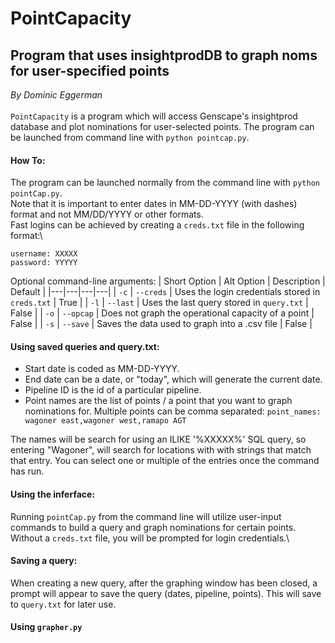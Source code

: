 # PointCapacity

## Program that uses insightprodDB to graph noms for user-specified points
*By Dominic Eggerman*\
\
`PointCapacity` is a program which will access Genscape's insightprod database and plot nominations for user-selected points.
The program can be launched from command line with `python pointcap.py`.

#### How To:
The program can be launched normally from the command line with `python pointCap.py`.\
Note that it is important to enter dates in MM-DD-YYYY (with dashes) format and not MM/DD/YYYY or other formats.\
Fast logins can be achieved by creating a `creds.txt` file in the following format:\
```
username: XXXXX
password: YYYYY
```
Optional command-line arguments:
| Short Option | Alt Option | Description | Default |
|---|---|---|---|
| `-c` | `--creds` | Uses the login credentials stored in `creds.txt` | True |
| `-l` | `--last` | Uses the last query stored in `query.txt` | False |
| `-o` | `--opcap` | Does not graph the operational capacity of a point | False |
| `-s` | `--save` | Saves the data used to graph into a .csv file | False |

#### Using saved queries and query.txt:
- Start date is coded as MM-DD-YYYY.
- End date can be a date, or "today", which will generate the current date.
- Pipeline ID is the id of a particular pipeline.
- Point names are the list of points / a point that you want to graph nominations for.  Multiple points can be comma separated: `point_names: wagoner east,wagoner west,ramapo AGT`

The names will be search for using an ILIKE '%XXXXX%' SQL query, so entering "Wagoner", will search for locations with with strings that match that entry.  You can select one or multiple of the entries once the command has run.

#### Using the inferface:
Running `pointCap.py` from the command line will utilize user-input commands to build a query and graph nominations for certain points.  Without a `creds.txt` file, you will be prompted for login credentials.\

#### Saving a query:
When creating a new query, after the graphing window has been closed, a prompt will appear to save the query (dates, pipeline, points).  This will save to `query.txt` for later use. 

#### Using `grapher.py`